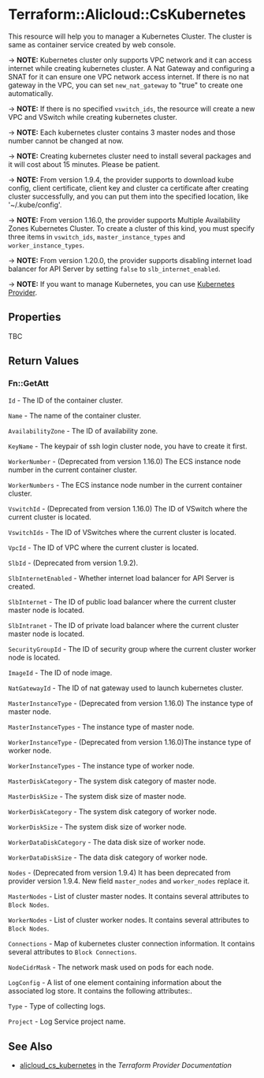 # Terraform::Alicloud::CsKubernetes

This resource will help you to manager a Kubernetes Cluster. The cluster is same as container service created by web console.

-> **NOTE:** Kubernetes cluster only supports VPC network and it can access internet while creating kubernetes cluster.
A Nat Gateway and configuring a SNAT for it can ensure one VPC network access internet. If there is no nat gateway in the
VPC, you can set `new_nat_gateway` to "true" to create one automatically.

-> **NOTE:** If there is no specified `vswitch_ids`, the resource will create a new VPC and VSwitch while creating kubernetes cluster.

-> **NOTE:** Each kubernetes cluster contains 3 master nodes and those number cannot be changed at now.

-> **NOTE:** Creating kubernetes cluster need to install several packages and it will cost about 15 minutes. Please be patient.

-> **NOTE:** From version 1.9.4, the provider supports to download kube config, client certificate, client key and cluster ca certificate
after creating cluster successfully, and you can put them into the specified location, like '~/.kube/config'.

-> **NOTE:** From version 1.16.0, the provider supports Multiple Availability Zones Kubernetes Cluster. To create a cluster of this kind,
you must specify three items in `vswitch_ids`, `master_instance_types` and `worker_instance_types`.

-> **NOTE:** From version 1.20.0, the provider supports disabling internet load balancer for API Server by setting `false` to `slb_internet_enabled`.

-> **NOTE:** If you want to manage Kubernetes, you can use [Kubernetes Provider](https://www.terraform.io/docs/providers/kubernetes/index.html).

## Properties

TBC

## Return Values

### Fn::GetAtt

`Id` - The ID of the container cluster.

`Name` - The name of the container cluster.

`AvailabilityZone` - The ID of availability zone.

`KeyName` - The keypair of ssh login cluster node, you have to create it first.

`WorkerNumber` - (Deprecated from version 1.16.0) The ECS instance node number in the current container cluster.

`WorkerNumbers` - The ECS instance node number in the current container cluster.

`VswitchId` - (Deprecated from version 1.16.0) The ID of VSwitch where the current cluster is located.

`VswitchIds` - The ID of VSwitches where the current cluster is located.

`VpcId` - The ID of VPC where the current cluster is located.

`SlbId` - (Deprecated from version 1.9.2).

`SlbInternetEnabled` - Whether internet load balancer for API Server is created.

`SlbInternet` - The ID of public load balancer where the current cluster master node is located.

`SlbIntranet` - The ID of private load balancer where the current cluster master node is located.

`SecurityGroupId` - The ID of security group where the current cluster worker node is located.

`ImageId` - The ID of node image.

`NatGatewayId` - The ID of nat gateway used to launch kubernetes cluster.

`MasterInstanceType` - (Deprecated from version 1.16.0) The instance type of master node.

`MasterInstanceTypes` - The instance type of master node.

`WorkerInstanceType` - (Deprecated from version 1.16.0)The instance type of worker node.

`WorkerInstanceTypes` - The instance type of worker node.

`MasterDiskCategory` - The system disk category of master node.

`MasterDiskSize` - The system disk size of master node.

`WorkerDiskCategory` - The system disk category of worker node.

`WorkerDiskSize` - The system disk size of worker node.

`WorkerDataDiskCategory` - The data disk size of worker node.

`WorkerDataDiskSize` - The data disk category of worker node.

`Nodes` - (Deprecated from version 1.9.4) It has been deprecated from provider version 1.9.4. New field `master_nodes` and `worker_nodes` replace it.

`MasterNodes` - List of cluster master nodes. It contains several attributes to `Block Nodes`.

`WorkerNodes` - List of cluster worker nodes. It contains several attributes to `Block Nodes`.

`Connections` - Map of kubernetes cluster connection information. It contains several attributes to `Block Connections`.

`NodeCidrMask` - The network mask used on pods for each node.

`LogConfig` - A list of one element containing information about the associated log store. It contains the following attributes:.

`Type` - Type of collecting logs.

`Project` - Log Service project name.

## See Also

* [alicloud_cs_kubernetes](https://www.terraform.io/docs/providers/alicloud/r/cs_kubernetes.html) in the _Terraform Provider Documentation_